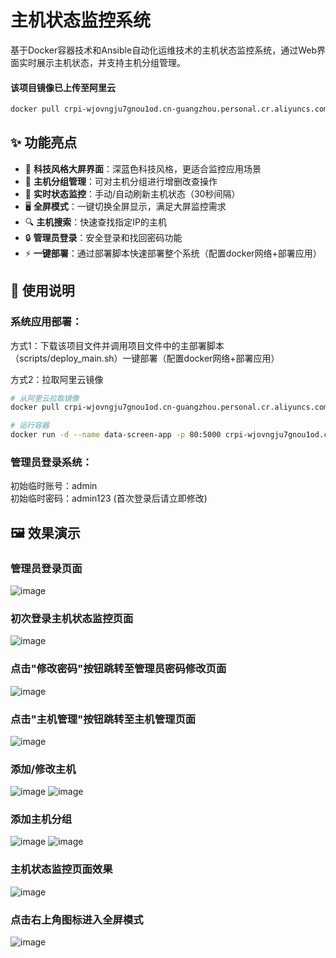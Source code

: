 # 主机状态监控系统

基于Docker容器技术和Ansible自动化运维技术的主机状态监控系统，通过Web界面实时展示主机状态，并支持主机分组管理。

#### 该项目镜像已上传至阿里云  
```bash
docker pull crpi-wjovngju7gnou1od.cn-guangzhou.personal.cr.aliyuncs.com/hupeiye/data-screen:latest
```

## ✨ 功能亮点
- 🌌 **科技风格大屏界面**：深蓝色科技风格，更适合监控应用场景
- 🔧 **主机分组管理**：可对主机分组进行增删改查操作
- 🔄 **实时状态监控**：手动/自动刷新主机状态（30秒间隔）
- 🖥️ **全屏模式**：一键切换全屏显示，满足大屏监控需求
- 🔍 **主机搜索**：快速查找指定IP的主机
- 🔒 **管理员登录**：安全登录和找回密码功能
- ⚡ **一键部署**：通过部署脚本快速部署整个系统（配置docker网络+部署应用）

## 📖 使用说明
### 系统应用部署：
  
  方式1：下载该项目文件并调用项目文件中的主部署脚本（scripts/deploy_main.sh）一键部署（配置docker网络+部署应用）
  
  方式2：拉取阿里云镜像
```bash
# 从阿里云拉取镜像
docker pull crpi-wjovngju7gnou1od.cn-guangzhou.personal.cr.aliyuncs.com/hupeiye/data-screen:latest

# 运行容器
docker run -d --name data-screen-app -p 80:5000 crpi-wjovngju7gnou1od.cn-guangzhou.personal.cr.aliyuncs.com/hupeiye/data-screen
```

### 管理员登录系统：
    
  初始临时账号：admin  
  初始临时密码：admin123 (首次登录后请立即修改)  

## 🖼️ 效果演示
### 管理员登录页面
![image](https://github.com/Secret1006/data-screen/blob/master/images/1.png)
### 初次登录主机状态监控页面
![image](https://github.com/Secret1006/data-screen/blob/master/images/2.png)
### 点击"修改密码"按钮跳转至管理员密码修改页面
![image](https://github.com/Secret1006/data-screen/blob/master/images/3.png)
### 点击"主机管理"按钮跳转至主机管理页面
![image](https://github.com/Secret1006/data-screen/blob/master/images/4.png)
### 添加/修改主机
![image](https://github.com/Secret1006/data-screen/blob/master/images/5.png)
![image](https://github.com/Secret1006/data-screen/blob/master/images/7.png)
### 添加主机分组
![image](https://github.com/Secret1006/data-screen/blob/master/images/12.png)
![image](https://github.com/Secret1006/data-screen/blob/master/images/13.png)
### 主机状态监控页面效果
![image](https://github.com/Secret1006/data-screen/blob/master/images/10.png)
### 点击右上角图标进入全屏模式
![image](https://github.com/Secret1006/data-screen/blob/master/images/11.png)
